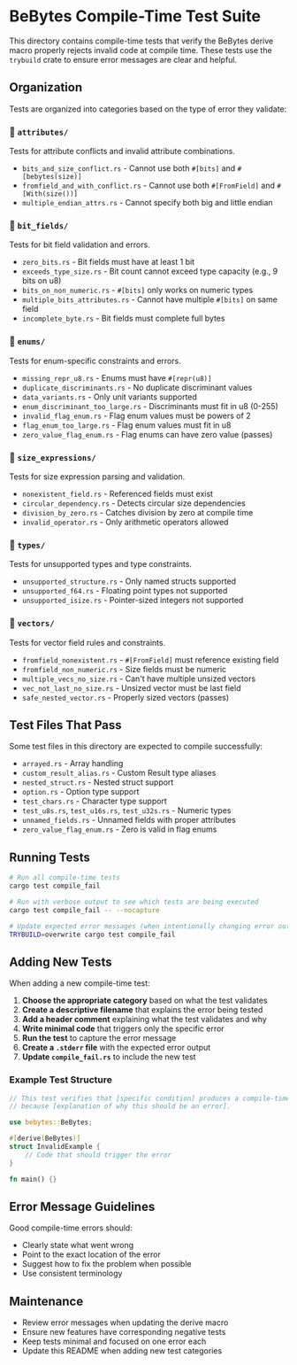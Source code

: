 # BeBytes Compile-Time Test Suite

This directory contains compile-time tests that verify the BeBytes derive macro properly rejects invalid code at compile time. These tests use the `trybuild` crate to ensure error messages are clear and helpful.

## Organization

Tests are organized into categories based on the type of error they validate:

### 📁 `attributes/`
Tests for attribute conflicts and invalid attribute combinations.

- `bits_and_size_conflict.rs` - Cannot use both `#[bits]` and `#[bebytes(size)]`
- `fromfield_and_with_conflict.rs` - Cannot use both `#[FromField]` and `#[With(size())]`
- `multiple_endian_attrs.rs` - Cannot specify both big and little endian

### 📁 `bit_fields/`
Tests for bit field validation and errors.

- `zero_bits.rs` - Bit fields must have at least 1 bit
- `exceeds_type_size.rs` - Bit count cannot exceed type capacity (e.g., 9 bits on u8)
- `bits_on_non_numeric.rs` - `#[bits]` only works on numeric types
- `multiple_bits_attributes.rs` - Cannot have multiple `#[bits]` on same field
- `incomplete_byte.rs` - Bit fields must complete full bytes

### 📁 `enums/`
Tests for enum-specific constraints and errors.

- `missing_repr_u8.rs` - Enums must have `#[repr(u8)]`
- `duplicate_discriminants.rs` - No duplicate discriminant values
- `data_variants.rs` - Only unit variants supported
- `enum_discriminant_too_large.rs` - Discriminants must fit in u8 (0-255)
- `invalid_flag_enum.rs` - Flag enum values must be powers of 2
- `flag_enum_too_large.rs` - Flag enum values must fit in u8
- `zero_value_flag_enum.rs` - Flag enums can have zero value (passes)

### 📁 `size_expressions/`
Tests for size expression parsing and validation.

- `nonexistent_field.rs` - Referenced fields must exist
- `circular_dependency.rs` - Detects circular size dependencies
- `division_by_zero.rs` - Catches division by zero at compile time
- `invalid_operator.rs` - Only arithmetic operators allowed

### 📁 `types/`
Tests for unsupported types and type constraints.

- `unsupported_structure.rs` - Only named structs supported
- `unsupported_f64.rs` - Floating point types not supported
- `unsupported_isize.rs` - Pointer-sized integers not supported

### 📁 `vectors/`
Tests for vector field rules and constraints.

- `fromfield_nonexistent.rs` - `#[FromField]` must reference existing field
- `fromfield_non_numeric.rs` - Size fields must be numeric
- `multiple_vecs_no_size.rs` - Can't have multiple unsized vectors
- `vec_not_last_no_size.rs` - Unsized vector must be last field
- `safe_nested_vector.rs` - Properly sized vectors (passes)

## Test Files That Pass

Some test files in this directory are expected to compile successfully:
- `arrayed.rs` - Array handling
- `custom_result_alias.rs` - Custom Result type aliases
- `nested_struct.rs` - Nested struct support
- `option.rs` - Option type support
- `test_chars.rs` - Character type support
- `test_u8s.rs`, `test_u16s.rs`, `test_u32s.rs` - Numeric types
- `unnamed_fields.rs` - Unnamed fields with proper attributes
- `zero_value_flag_enum.rs` - Zero is valid in flag enums

## Running Tests

```bash
# Run all compile-time tests
cargo test compile_fail

# Run with verbose output to see which tests are being executed
cargo test compile_fail -- --nocapture

# Update expected error messages (when intentionally changing error output)
TRYBUILD=overwrite cargo test compile_fail
```

## Adding New Tests

When adding a new compile-time test:

1. **Choose the appropriate category** based on what the test validates
2. **Create a descriptive filename** that explains the error being tested
3. **Add a header comment** explaining what the test validates and why
4. **Write minimal code** that triggers only the specific error
5. **Run the test** to capture the error message
6. **Create a `.stderr` file** with the expected error output
7. **Update `compile_fail.rs`** to include the new test

### Example Test Structure

```rust
// This test verifies that [specific condition] produces a compile-time error
// because [explanation of why this should be an error].

use bebytes::BeBytes;

#[derive(BeBytes)]
struct InvalidExample {
    // Code that should trigger the error
}

fn main() {}
```

## Error Message Guidelines

Good compile-time errors should:
- Clearly state what went wrong
- Point to the exact location of the error
- Suggest how to fix the problem when possible
- Use consistent terminology

## Maintenance

- Review error messages when updating the derive macro
- Ensure new features have corresponding negative tests
- Keep tests minimal and focused on one error each
- Update this README when adding new test categories